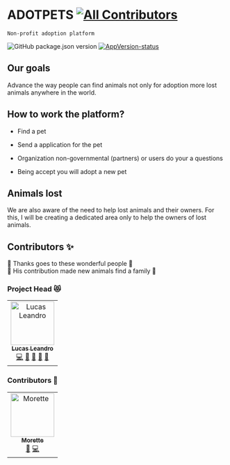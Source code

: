 # ADOTPETS [![All Contributors](https://img.shields.io/badge/all_contributors-1-orange.svg?style=flat-square)](#contributors-)

`Non-profit adoption platform`

![GitHub package.json version](https://img.shields.io/github/package-json/v/AdotPet/Adotpets?label=Version&logoColor=indigo) [![AppVersion-status](https://img.shields.io/badge/Status-beta%201-brightgreen.svg?style=flat)](https://github.com/delvedor/appversion?#status)

## Our goals

Advance the way people can find animals not only for adoption more lost animals anywhere in the world.

## How to work the platform?

- Find a pet
- Send a application for the pet

- Organization non-governmental (partners) or users do your a questions
- Being accept you will adopt a new pet

## Animals lost

We are also aware of the need to help lost animals and their owners.
For this, I will be creating a dedicated area only to help the owners of lost animals.

## Contributors ✨

👏 Thanks goes to these wonderful people 🎉 <br>
👏 His contribution made new animals find a family 🎉

### Project Head 😻

<table>
  <tr>
    <td align="center"><a href="https://twitter.com/pannic12"><img src="https://avatars1.githubusercontent.com/u/8397567?v=4" width="100px;" alt="Lucas Leandro"/><br /><sub><b>Lucas Leandro</b></sub></a><br /><a href="https://github.com/AdotPet/Adotpets/commits?author=LucasLeandroBR" title="Code">💻</a> <a href="#design-LucasLeandroBR" title="Design">🎨</a> <a href="#ideas-LucasLeandroBR" title="Ideas, Planning, & Feedback">🤔</a> <a href="#projectManagement-LucasLeandroBR" title="Project Management">📆</a> <a href="#review-LucasLeandroBR" title="Reviewed Pull Requests">👀</a></td>
  </tr>
</table>

### Contributors 👏

<!-- ALL-CONTRIBUTORS-LIST:START - Do not remove or modify this section -->
<!-- prettier-ignore-start -->
<!-- markdownlint-disable -->
<table>
  <tr>
    <td align="center"><a href="https://github.com/Morette"><img src="https://avatars0.githubusercontent.com/u/20028647?v=4" width="100px;" alt="Morette"/><br /><sub><b>Morette</b></sub></a><br /><a href="#question-Morette" title="Answering Questions">💬</a> <a href="https://github.com/AdotPet/Adotpets/commits?author=Morette" title="Code">💻</a></td>
  </tr>
</table>
<!-- markdownlint-enable -->
<!-- prettier-ignore-end -->

<!-- ALL-CONTRIBUTORS-LIST:END -->
